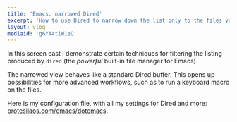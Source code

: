 ```yaml
---
title: 'Emacs: narrowed Dired'
excerpt: 'How to use Dired to narrow down the list only to the files you are interested in.'
layout: vlog
mediaid: 'g6YA4tiW1eQ'
---
```


In this screen cast I demonstrate certain techniques for filtering the
listing produced by `dired` (the _powerful_ built-in file manager for
Emacs).

The narrowed view behaves like a standard Dired buffer.  This opens up
possibilities for more advanced workflows, such as to run a keyboard
macro on the files.

Here is my configuration file, with all my settings for Dired and more:
[protesilaos.com/emacs/dotemacs](https://protesilaos.com/emacs/dotemacs).
